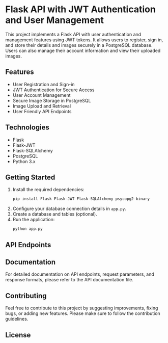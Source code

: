 # Flask API with JWT Authentication and User Management

This project implements a Flask API with user authentication and management features using JWT tokens. It allows users to register, sign in, and store their details and images securely in a PostgreSQL database. Users can also manage their account information and view their uploaded images.

## Features

* User Registration and Sign-in
* JWT Authentication for Secure Access
* User Account Management
* Secure Image Storage in PostgreSQL
* Image Upload and Retrieval
* User Friendly API Endpoints

## Technologies

* Flask
* Flask-JWT
* Flask-SQLAlchemy
* PostgreSQL
* Python 3.x

## Getting Started

1. Install the required dependencies:
    ```bash
    pip install Flask Flask-JWT Flask-SQLAlchemy psycopg2-binary
    ```
2. Configure your database connection details in `app.py`.
3. Create a database and tables (optional).
4. Run the application:
    ```bash
    python app.py
    ```

## API Endpoints



## Documentation

For detailed documentation on API endpoints, request parameters, and response formats, please refer to the API documentation file.

## Contributing

Feel free to contribute to this project by suggesting improvements, fixing bugs, or adding new features. Please make sure to follow the contribution guidelines.

## License
